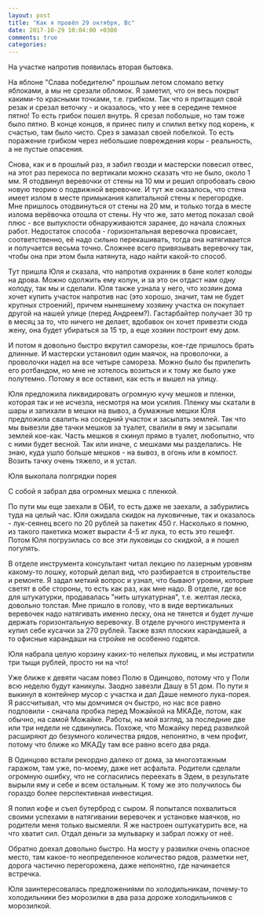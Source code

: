 ```yaml
---
layout: post
title: "Как я провёл 29 октября, Вс"
date: 2017-10-29 10:04:00 +0300
comments: true
categories: 
---
```

На участке напротив появилась вторая бытовка.


На яблоне "Слава победителю" прошлым летом сломало ветку яблоками, а мы не срезали обломок. Я заметил, что он весь покрыт какими-то красными точками, т.е. грибком. Так что я притащил свой резак и срезал веточку - и оказалось, что у нее в середине темное пятно! То есть грибок пошел внутрь. Я срезал побольше, но там тоже было пятно. В конце концов, я принес пилу и спилил ветку под корень, к счастью, там было чисто. Срез я замазал своей побелкой. То есть поражение грибком через небольшие повреждения коры - реальность, а не пустые опасения.



Снова, как и в прошлый раз, я забил гвозди и мастерски повесил отвес, на этот раз перекоса по вертикали можно сказать что не было, около 1 мм. Я отодвинул веревочки от стены на 10 мм и решил опробовать свою новую теорию о подвижной веревочке. И тут же оказалось, что стена имеет излом в месте примыкания капитальной стены к перегородке. Мне пришлось отодвинуться от стены на 20 мм, и только тогда в месте излома верёвочка отошла от стены. Ну что же, зато метод показал свой плюс - все выпуклости обнаруживаются заранее, до начала сложных работ. Недостаток способа - горизонтальная веревочка провисает, соответственно, её надо сильно перекашивать, тогда она натягивается и получается весьма точно. Сложнее всего привязывать веревочку так, чтобы она при этом была натянута, надо найти какой-то способ.

Тут пришла Юля и сказала, что напротив охранник в бане колет колоды на дрова. Можно одолжить ему колун, и за это он отдаст нам одну колоду, так мы и сделали. Юля также узнала у него, что хозяин дома хочет купить участок напротив нас (это хорошо, значит, там не будет крупных строений), причем нынешнему хозяину участка он покупает другой на нашей улице (перед Андреем?). Гастарбайтер получает 30 тр в месяц за то, что ничего не делает, вдобавок он хочет привезти сюда жену, она будет убираться за 15 тр, а еще хозяин построит ему дом.

И потом я довольно быстро вкрутил саморезы, кое-где пришлось брать длинные. И мастерски установил один маячок, на проволочки, а проволочки надел на все четыре самореза. Можно было бы прилепить его ротбандом, но мне не хотелось возиться и к тому же было уже полутемно. Потому я все оставил, как есть и вышел на улицу.

Юля предложила ликвидировать огромную кучу мешков и пленки, которая так и не исчезла, несмотря на мои усилия. Пленку мы скатали в шары и запихали в мешки на вывоз, а бумажные мешки Юля предложила свалить на соседний участок и засыпать землей. Так что мы вывезли две тачки мешков за туалет, свалили в яму и засыпали землей кое-как. Часть мешков я скинул прямо в туалет, любопытно, что с ними будет весной. Так или иначе, с мешками мы разделались. Не знаю, куда ушло больше мешков - на вывоз, в огонь или в компост. Возить тачку очень тяжело, и я устал.


Юля выкопала полгрядки порея

С собой я забрал два огромных мешка с пленкой.

По пути мы еще заехали в ОБИ, то есть даже не заехали, а забурились туда на целый час. Юля ожидала скидок на луковичные, так и оказалось - лук-сеянец всего по 20 рублей за пакетик 450 г. Насколько я помню, из такого пакетика может вырасти 4-5 кг лука, то есть это гешефт. Потом Юля погрузилась со все эти луковицы со скидкой, а я пошел погулять.

В отделе инструмента консультант читал лекцию по лазерным уровням какому-то лошку, который делал вид, что разбирается в строительстве и ремонте. Я задал меткий вопрос и узнал, что бывают уровни, которые светят в обе стороны, то есть как раз, как мне надо. В отделе, где все для штукатурки, продавалась "нить штукатурная", т.е. желтая леска, довольно толстая. Мне пришло в голову, что в виде вертикальных веревочек надо натягивать именно леску, она не тянется и будет лучше держать горизонтальную веревочку. В отделе ручного инструмента я купил себе кусачки за 270 рублей. Также взял плоских карандашей, а то офисные карандаши на стройке не особенно годятся.

Юля набрала целую корзину каких-то нелепых луковиц, и мы истратили три тыщи рублей, просто ни на что!

Уже ближе к девяти часам повез Полю в Одинцово, потому что у Поли всю неделю будут каникулы. Заодно завезли Дашу в 51 дом. По пути я выкинул в контейнер мусор с участка и дал Даше немного лука-порея. Я рассчитывал, что мы домчимся оч быстро, но нас все равно подловили - сначала пробка перед Можайкой на МКАДе, потом, как обычно, на самой Можайке. Работы, на мой взгляд, за последние две или три недели не сдвинулись. Похоже, что Можайку перед развилкой расширяют до безумного количества рядов, непонятно, в чем профит, потому что ближе ко МКАДу там все равно всего два ряда.

В Одинцово встали рекордно далеко от дома, за многоэтажным гаражом, там уже, по-моему, даже нет асфальта. Родители сделали огромную ошибку, что не согласились переехать в Эдем, в результате вырыли яму и себе и всем остальным. К тому же это получилось бы гораздо более перспективная инвестиция.

Я попил кофе и съел бутерброд с сыром. Я попытался похвалиться своими успехами в натягивании веревочек и установке маячков, но родители меня только высмеяли. Я же настроен оштукатурить все, на что хватит сил. Отдал деньги за мульварку и забрал ложку от неё.

Обратно доехал довольно быстро. На мосту у развилки очень опасное место, там какое-то неопределенное количество рядов, разметки нет, дорога частично перегорожена, даже непонятно, где начинается встречка.

Юля заинтересовалась предложениями по холодильникам, почему-то холодильники без морозилки в два раза дороже холодильников с морозилкой.